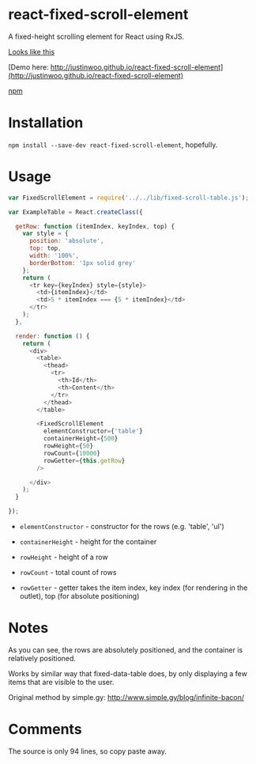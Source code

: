 # react-fixed-scroll-element

A fixed-height scrolling element for React using RxJS.

[Looks like this](https://s3.amazonaws.com/f.cl.ly/items/2y0m2k2I2F0l0K1H0V0q/Image%202015-05-05%20at%204.05.12%20PM.png)

[Demo here: http://justinwoo.github.io/react-fixed-scroll-element](http://justinwoo.github.io/react-fixed-scroll-element)

[npm](https://www.npmjs.com/package/react-fixed-scroll-element)

# Installation

`npm install --save-dev react-fixed-scroll-element`, hopefully.

# Usage

```js
var FixedScrollElement = require('../../lib/fixed-scroll-table.js');

var ExampleTable = React.createClass({

  getRow: function (itemIndex, keyIndex, top) {
    var style = {
      position: 'absolute',
      top: top,
      width: '100%',
      borderBottom: '1px solid grey'
    };
    return (
      <tr key={keyIndex} style={style}>
        <td>{itemIndex}</td>
        <td>5 * itemIndex === {5 * itemIndex}</td>
      </tr>
    );
  },

  render: function () {
    return (
      <div>
        <table>
          <thead>
            <tr>
              <th>Id</th>
              <th>Content</th>
            </tr>
          </thead>
        </table>

        <FixedScrollElement
          elementConstructor={'table'}
          containerHeight={500}
          rowHeight={50}
          rowCount={10000}
          rowGetter={this.getRow}
        />

      </div>
    );
  }

});
```

* `elementConstructor` - constructor for the rows (e.g. 'table', 'ul')

* `containerHeight` - height for the container

* `rowHeight` - height of a row

* `rowCount` - total count of rows

* `rowGetter` - getter takes the item index, key index (for rendering in the outlet), top (for absolute positioning)

# Notes

As you can see, the rows are absolutely positioned, and the container is relatively positioned.

Works by similar way that fixed-data-table does, by only displaying a few items that are visible to the user.

Original method by simple.gy: http://www.simple.gy/blog/infinite-bacon/

# Comments

The source is only 94 lines, so copy paste away.
